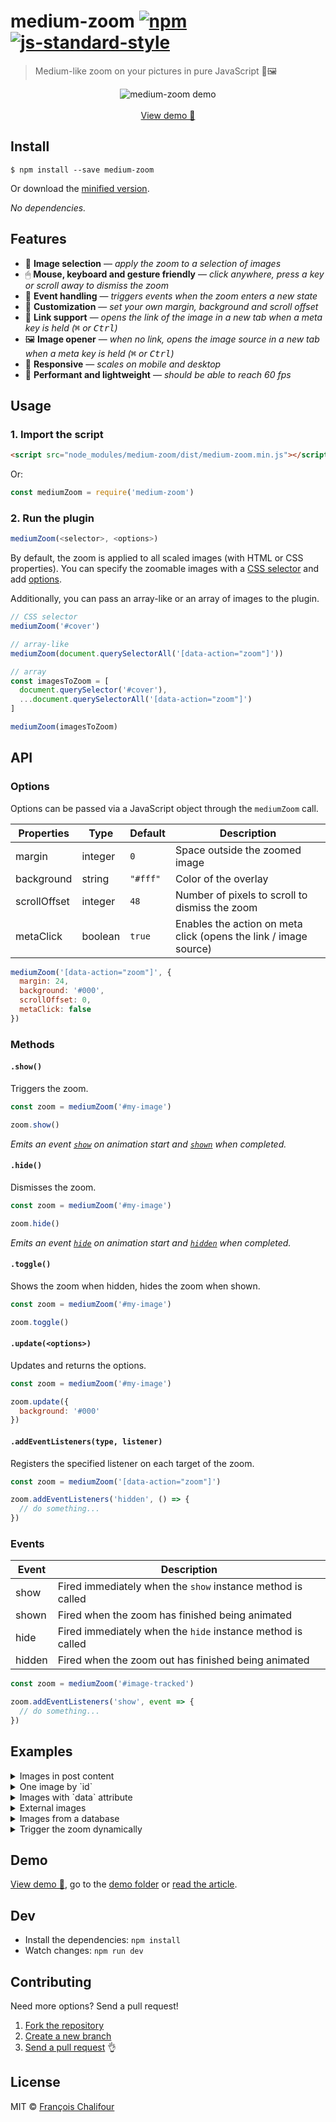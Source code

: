 # medium-zoom [![npm](https://img.shields.io/npm/v/medium-zoom.svg)](https://www.npmjs.com/package/medium-zoom) [![js-standard-style](https://img.shields.io/badge/code%20style-standard-brightgreen.svg)](https://github.com/feross/standard)

> Medium-like zoom on your pictures in pure JavaScript 🔎🖼

<p align="center">
  <img src="https://cloud.githubusercontent.com/assets/6137112/17153725/3c052454-537e-11e6-9340-b52ef32a5667.gif" alt="medium-zoom demo">
  <br>
  <br>
  <a href="http://francoischalifour.com/files/lab/medium-image-zoom/">View demo 🔎</a>
</p>

## Install

```console
$ npm install --save medium-zoom
```

Or download the [minified version](dist/medium-zoom.min.js).

*No dependencies.*

## Features

* 🔎 **Image selection** — *apply the zoom to a selection of images*
* 🖱 **Mouse, keyboard and gesture friendly** — *click anywhere, press a key or scroll away to dismiss the zoom*
* 🎉 **Event handling** — *triggers events when the zoom enters a new state*
* 🔧 **Customization** — *set your own margin, background and scroll offset*
* 🔗 **Link support** — *opens the link of the image in a new tab when a meta key is held (<kbd>⌘</kbd> or <kbd>Ctrl</kbd>)*
* 🖼 **Image opener** — *when no link, opens the image source in a new tab when a meta key is held (<kbd>⌘</kbd> or <kbd>Ctrl</kbd>)*
* 📱 **Responsive** — *scales on mobile and desktop*
* 🚀 **Performant and lightweight** — *should be able to reach 60 fps*

## Usage

### 1. Import the script

```html
<script src="node_modules/medium-zoom/dist/medium-zoom.min.js"></script>
```

Or:

```js
const mediumZoom = require('medium-zoom')
```

### 2. Run the plugin

```js
mediumZoom(<selector>, <options>)
```

By default, the zoom is applied to all scaled images (with HTML or CSS properties). You can specify the zoomable images with a [CSS selector](http://www.w3schools.com/cssref/css_selectors.asp) and add [options](#options).

Additionally, you can pass an array-like or an array of images to the plugin.

```js
// CSS selector
mediumZoom('#cover')

// array-like
mediumZoom(document.querySelectorAll('[data-action="zoom"]'))

// array
const imagesToZoom = [
  document.querySelector('#cover'),
  ...document.querySelectorAll('[data-action="zoom"]')
]

mediumZoom(imagesToZoom)
```

## API

### Options

Options can be passed via a JavaScript object through the `mediumZoom` call.

| Properties   | Type    | Default  | Description                                                         |
|--------------|---------|----------|---------------------------------------------------------------------|
| margin       | integer | `0`      | Space outside the zoomed image                                      |
| background   | string  | `"#fff"` | Color of the overlay                                                |
| scrollOffset | integer | `48`     | Number of pixels to scroll to dismiss the zoom                      |
| metaClick    | boolean | `true`   | Enables the action on meta click (opens the link / image source)    |

```js
mediumZoom('[data-action="zoom"]', {
  margin: 24,
  background: '#000',
  scrollOffset: 0,
  metaClick: false
})
```

### Methods

#### `.show()`

Triggers the zoom.

```js
const zoom = mediumZoom('#my-image')

zoom.show()
```

*Emits an event [`show`](#events) on animation start and [`shown`](#events) when completed.*

#### `.hide()`

Dismisses the zoom.

```js
const zoom = mediumZoom('#my-image')

zoom.hide()
```

*Emits an event [`hide`](#events) on animation start and [`hidden`](#events) when completed.*

#### `.toggle()`

Shows the zoom when hidden, hides the zoom when shown.

```js
const zoom = mediumZoom('#my-image')

zoom.toggle()
```

#### `.update(<options>)`

Updates and returns the options.

```js
const zoom = mediumZoom('#my-image')

zoom.update({
  background: '#000'
})
```

#### `.addEventListeners(type, listener)`

Registers the specified listener on each target of the zoom.

```js
const zoom = mediumZoom('[data-action="zoom"]')

zoom.addEventListeners('hidden', () => {
  // do something...
})
```

### Events

| Event            | Description                                                         |
|------------------|---------------------------------------------------------------------|
| show             | Fired immediately when the `show` instance method is called         |
| shown            | Fired when the zoom has finished being animated                     |
| hide             | Fired immediately when the `hide` instance method is called         |
| hidden           | Fired when the zoom out has finished being animated                 |

```js
const zoom = mediumZoom('#image-tracked')

zoom.addEventListeners('show', event => {
  // do something...
})
```

## Examples

<details>
 <summary>Images in post content</summary>
```js
mediumZoom('.post img')
```
</details>

<details>
 <summary>One image by `id`</summary>
```js
mediumZoom('#cover')
```
</details>

<details>
 <summary>Images with `data` attribute</summary>
```js
mediumZoom('[data-action="zoom"]')
```
</details>

<details>
 <summary>External images</summary>
```js
mediumZoom('img[src^="http"]')
```
</details>

<details>
 <summary>Images from a database</summary>
```js
fetch('https://myapi.com/posts/{id}', {
  method: 'GET'
})
.then(response => {
  const imagesToZoom = response.images
    .map(imgSrc => document.querySelector(`img[src=${imgSrc}]`))

  mediumZoom(imagesToZoom)
})
```
</details>

<details>
 <summary>Margins, overlay, scroll offset and click</summary>
```js
mediumZoom({
  margin: 16,
  background: '#000',
  scrollOffset: 0,
  metaClick: false
})
```
</details>

<details>
 <summary>Trigger the zoom dynamically</summary>
```js
const button = document.querySelector('#btn-zoom')
const zoom = mediumZoom('#image')

button.addEventListener('click', () => zoom.show())
```
</details>

<details>
 <summary>Zoom counter</summary>
```js
let counter = 0
const zoom = mediumZoom('#image-tracked')

zoom.addEventListeners('show', event => {
  console.log(`"${event.target.alt}" has been zoomed ${++counter} times`)
})
```
</details>

## Demo

[View demo 🔎](http://francoischalifour.com/files/lab/medium-image-zoom/), go to the [demo folder](demo/) or [read the article](http://francoischalifour.com/lab/medium-image-zoom/).

## Dev

* Install the dependencies: `npm install`
* Watch changes: `npm run dev`

## Contributing

Need more options? Send a pull request!

1. [Fork the repository](https://help.github.com/articles/fork-a-repo/)
2. [Create a new branch](https://help.github.com/articles/creating-and-deleting-branches-within-your-repository/#creating-a-branch)
3. [Send a pull request](https://help.github.com/articles/creating-a-pull-request/) 👌

## License

MIT © [François Chalifour](http://francoischalifour.com)
